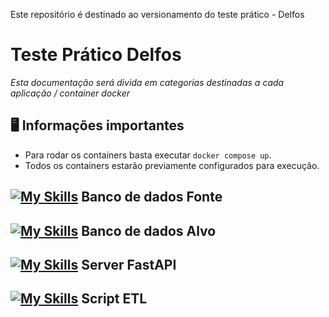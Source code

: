 Este repositório é destinado ao versionamento do teste prático - Delfos

Teste Prático Delfos
====================

 _Esta documentação será divida em categorias destinadas a cada aplicação / container docker_

🖥️ Informações importantes
--------------------------

- Para rodar os containers basta executar `docker compose up`.
- Todos os containers estarão previamente configurados para execução.

[![My Skills](https://skillicons.dev/icons?i=postgresql)](https://skillicons.dev) Banco de dados Fonte
------------------

[![My Skills](https://skillicons.dev/icons?i=postgresql)](https://skillicons.dev) Banco de dados Alvo
------------------

[![My Skills](https://skillicons.dev/icons?i=fastapi)](https://skillicons.dev) Server FastAPI
------------------

[![My Skills](https://skillicons.dev/icons?i=python)](https://skillicons.dev) Script ETL
------------------
